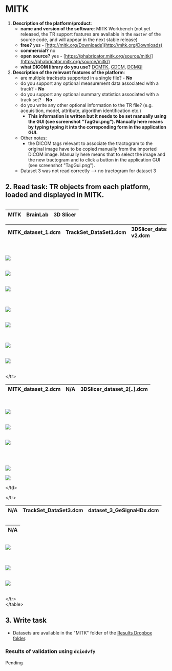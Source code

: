# MITK

1. **Description of the platform/product**:
   * **name and version of the software**: MITK Workbench \(not yet released, the TR support features are available in the `master` of the source code, and will appear in the next stable release\)
   * **free?** yes - [http://mitk.org/Downloads](http://mitk.org/Downloads)
   * **commercial?** no
   * **open source?** yes - [https://phabricator.mitk.org/source/mitk/](https://phabricator.mitk.org/source/mitk/)
   * **what DICOM library do you use?** [DCMTK](http://dcmtk.org), [GDCM](http://gdcm.sourceforge.net/), [DCMQI](http://github.com/qiicr/dcmqi)
2. **Description of the relevant features of the platform**:
   * are multiple tracksets supported in a single file? - **No**
   * do you support any optional measurement data associated with a track? - **No**
   * do you support any optional summary statistics associated with a track set? - **No**
   * do you write any other optional information to the TR file? \(e.g. acquisition, model, attribute, algorithm identification etc.\)
     * **This information is written but it needs to be set manually using the GUI \(see screenshot "TagGui.png"\). Manually here means by typing typing it into the correponding form in the application GUI.**
   * Other notes:
     * the DICOM tags relevant to associate the tractogram to the original image have to be copied manually from the imported DICOM image. Manually here means that to select the image and the new tractogram and to click a button in the application GUI \(see screenshot "TagGui.png"\).
   * Dataset 3 was not read correctly --&gt; no tractogram for dataset 3

## 2. Read task: TR objects from each platform, loaded and displayed in MITK.

|  |
| :--- |


| MITK | BrainLab | 3D Slicer |
| :--- | :--- | :--- |


| MITK\_dataset\_1.dcm | TrackSet\_DataSet1.dcm | 3DSlicer\_dataset\[..\]-v2.dcm |
| :--- | :--- | :--- |


|  |
| :--- |


  
  

|   |
| :--- |


![](../../.gitbook/assets/mitk_dataset_1_3d_view1_tube.png)

|   |
| :--- |


![](../../.gitbook/assets/mitk_dataset_1_sagittal.png)

|   |
| :--- |


![](../../.gitbook/assets/mitk_dataset_1_axial.png)

|  |
| :--- |


|   |
| :--- |


![](../../.gitbook/assets/brainlab_dataset_1_2d.png)

|   |
| :--- |


![](../../.gitbook/assets/brainlab_dataset_1_3d.png)

|  |
| :--- |


|   |
| :--- |


![](../../.gitbook/assets/slicer_dataset_1_2d.png)

|   |
| :--- |


![](../../.gitbook/assets/slicer_dataset_1_3d.png)

|  |
| :--- |


  
&lt;/tr&gt;

| MITK\_dataset\_2.dcm | N/A | 3DSlicer\_dataset\_2\[..\].dcm |
| :--- | :--- | :--- |


|  |
| :--- |


  
   

|   |
| :--- |


![](../../.gitbook/assets/mitk_dataset_2_3d_view1_tube.png)

|   |
| :--- |


![](../../.gitbook/assets/mitk_dataset_2_sagittal.png)

|   |
| :--- |


![](../../.gitbook/assets/mitk_dataset_2_axial.png)

|  |
| :--- |


|  |
| :--- |


|  |
| :--- |


  
     

![](../../.gitbook/assets/slicer_dataset_2_2d.png)

  
     

![](../../.gitbook/assets/slicer_dataset_2_3d.png)

&lt;/td&gt;

&lt;/tr&gt;

| N/A | TrackSet\_DataSet3.dcm | dataset\_3\_GeSignaHDx.dcm |
| :--- | :--- | :--- |


|  |
| :--- |


  
  

|  N/A |
| :--- |


|   |
| :--- |


![](../../.gitbook/assets/brainlab_dataset_3_3d.png)

|  |
| :--- |


|   |
| :--- |


![](../../.gitbook/assets/slicer_dataset_3_2d.png)

|   |
| :--- |


![](../../.gitbook/assets/slicer_dataset_3_3d.png)

|  |
| :--- |


&lt;/tr&gt;  
&lt;/table&gt;

## 3. Write task

* Datasets are available in the "MITK" folder of the [Results Dropbox folder](https://www.dropbox.com/sh/gmy2nt1mlfk1k2w/AADIdfcLUUZ8ViAh7i6x0aana?dl=0).

### Results of validation using `dciodvfy`

Pending

